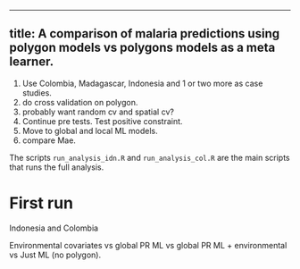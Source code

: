 
---
title: A comparison of malaria predictions using polygon models vs polygons models as a meta learner.
---



1. Use Colombia, Madagascar, Indonesia and 1 or two more as case studies.
2. do cross validation on polygon.
5. probably want random cv and spatial cv?
6. Continue pre tests. Test positive constraint.
7. Move to global and local ML models.
8. compare Mae.


The scripts `run_analysis_idn.R` and `run_analysis_col.R` are the main scripts that runs the full analysis.


# First run

Indonesia and Colombia

Environmental covariates vs global PR ML vs global PR ML + environmental vs Just ML (no polygon).


